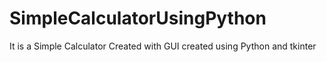 # SimpleCalculatorUsingPython
It is a Simple Calculator Created with GUI created using Python and tkinter
